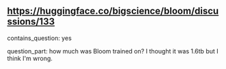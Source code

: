 ## https://huggingface.co/bigscience/bloom/discussions/133

contains_question: yes

question_part: how much was Bloom trained on? I thought it was 1.6tb but I think I'm wrong.